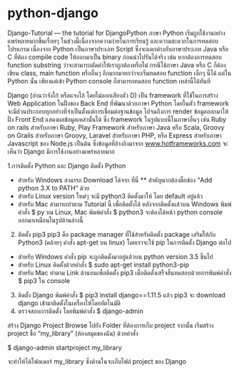 # python-django
 Django-Tutorial — the tutorial for DjangoPython
ภาษา Python เริ่มถูกใช้งานอย่างแพร่หลายมากขึ้นเรื่อยๆ ในช่วงนี้เนื่องจากความง่ายในการเรียนรู้ และความสะดวกในการทดสอบโปรแกรม เนื่องจาก Python เป็นภาษาประเภท Script ซึ่งจะแตกต่างกับภาษาประเภท Java หรือ C ที่ต้อง compile code ให้ออกมาเป็น binary ก่อนนำไปรันได้จริง เช่น หากต้องการทดสอบ function substring ว่าจะสามารถตัดคำให้เราถูกต้องหรือไม่ กรณีใช้ภาษา Java หรือ C ก็ต้องเขียน class, main function หรืออื่นๆ อีกมากมายกว่าจะเริ่มทดสอบ function เล็กๆ นี้ได้ แต่ใน Python นั้น เพียงแค่เข้า Python console ก็สามารถทดสอบ function เหล่านี้ได้ทันที

Django (อ่านว่าจังโก้ หรือแจงโก้ โดยไม่ออกเสียงตัว D) เป็น framework ที่ใช้ในการสร้าง Web Application ในฝั่งของ Back End ที่พัฒนาด้วยภาษา Python โดยในตัว framework จะมีส่วนประกอบทุกอย่างที่จำเป็นตั้งแต่การเชื่อมต่อฐานข้อมูล ไปจนถึงการ render ข้อมูลออกมาให้ฝั่ง Front End แสดงผลข้อมูลเหล่านั้นได้ ซึ่ง framework ในรูปแบบนี้ในภาษาอื่นๆ เช่น Ruby on rails สำหรับภาษา Ruby, Play Framework สำหรับภาษา Java หรือ Scala, Groovy on Grails สำหรับภาษา Groovy, Laravel สำหรับภาษา PHP, หรือ Express สำหรับภาษา Javascript ของ Node.js เป็นต้น ซึ่งข้อมูลที่อ้างอิงมาจาก www.hotframeworks.com จะเห็นว่า Django มีการใช้งานอย่างแพร่หลายมาก

1.การติดตั้ง Python และ Django
ติดตั้ง Python
- สำหรับ Windows สามารถ Download ได้จาก ที่นี่ ** สำคัญมากต้องติ๊กช่อง “Add python 3.X to PATH” ด้วย
- สำหรับ Linux version ใหม่ๆ จะมี python3 ติดตั้งมาให้ โดย default อยู่แล้ว
- สำหรับ Mac สามารถทำตาม Tutorial นี้ เพื่อติดตั้งได้
หลังจากติดตั้งแล้วบน Windows พิมพ์คำสั่ง $ py
บน Linux, Mac พิมพ์คำสั่ง $ python3
จะต้องได้หน้า python console ออกมาเหมือนในรูปด้านล่างนี้
2. ติดตั้ง pip3
pip3 คือ package manager ที่ใช้สำหรับติดตั้ง package เสริมให้กับ Python3 (คล้ายๆ คำสั่ง apt-get บน linux) โดยเราจะใช้ pip ในการติดตั้ง Django ต่อไป
- สำหรับ Windows คำสั่ง pip จะถูกติดตั้งมาอยู่แล้วบน python version 3.5 ขึ้นไป
- สำหรับ Linux ติดตั้งด้วยคำสั่ง $ sudo apt-get install python3-pip
- สำหรับ Mac ทำตาม Link ด้านบนเพื่อติดตั้ง pip3
เมื่อติดตั้งเสร็จสิ้นทดสอบด้วยการพิมพ์คำสั่ง $ pip3 ใน console
3. ติดตั้ง Django
พิมพ์คำสั่ง $ pip3 install django==1.11.5
แล้ว pip3 จะ download django เข้ามาติดตั้งในเครื่องให้โดยอัตโนมัติ
4. ตรวจสอบการติดตั้ง โดยพิมพ์คำสั่ง $ django-admin 

สร้าง Django Project
Browse ไปยัง Folder ที่ต้องการเก็บ project จากนั้น เริ่มสร้าง project ชื่อ “my_library” (ห้องสมุดของฉัน) ด้วยคำสั่ง

$ django-admin startproject my_library

จะทำให้ได้โฟลเดอร์ my_library ซึ่งด้านในจะเก็บไฟล์ project ของ Django
